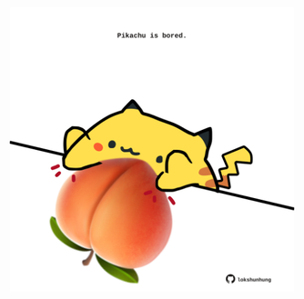 <!-- built at 24/05/2022, 14:01:39 UTC -->
<p align="center">
  <img width="500" height="500" src="./ReadmeImage.svg">
</p>
